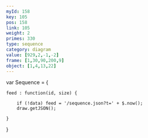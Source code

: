 ```yaml
---
myId: 158
key: 105
pos: 158
link: 105
weight: 2
primes: 330
type: sequence
category: diagram
value: [929,2,-1,-2]
frame: [1,30,90,200,9]
object: [1,4,13,22]
---
```

var Sequence = {

    feed : function(id, size) {

        if (!data) feed = '/sequence.json?t=' + $.now();
        draw.getJSON();

    }

}
